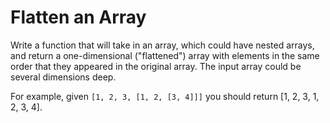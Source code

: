 # Flatten an Array

Write a function that will take in an array, which could have nested arrays, and return a one-dimensional ("flattened") array with elements in the same order that they appeared in the original array. The input array could be several dimensions deep.

For example, given `[1, 2, 3, [1, 2, [3, 4]]]` you should return [1, 2, 3, 1, 2, 3, 4].

